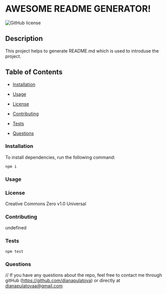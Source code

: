 # AWESOME README GENERATOR!

  ![GitHub license](https://img.shields.io/badge/license-Creative%20Commons%20Zero%20v1.0%20Universal-blue.svg)

  ## Description
  This project helps to generate README.md which is used to introduse the project.

  ## Table of Contents

  * [Installation](#installation)

  * [Usage](#usage)

  * [License](#license)
 
  * [Contributing](#contributing)
   
  * [Tests](#tests)

  * [Questions](#questions)
   
 
  ### Installation

  To install dependencies, run the following command:

  ```
  npm i
  ```

  ### Usage
  
  
  
  ### License
  Creative Commons Zero v1.0 Universal


  ### Contributing
  undefined
  
  ### Tests
    npm test
        
  ### Questions
   
  
  // If you have any questions about the repo, feel free to contact me through gitHub (https://github.com/dianapulatova)
  or directly at <dianapulatovaa@gmail.com>


